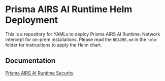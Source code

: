 # Prisma AIRS AI Runtime Helm Deployment

This is a repository for YAMLs to deploy Prisma AIRS AI Runtime: Network intercept for on-prem installations.
Please read the `README.md` in the `helm` folder for instructions to apply the Helm chart.

## Documentation

[Prisma AIRS AI Runtime Security](https://docs.paloaltonetworks.com/ai-runtime-security)
